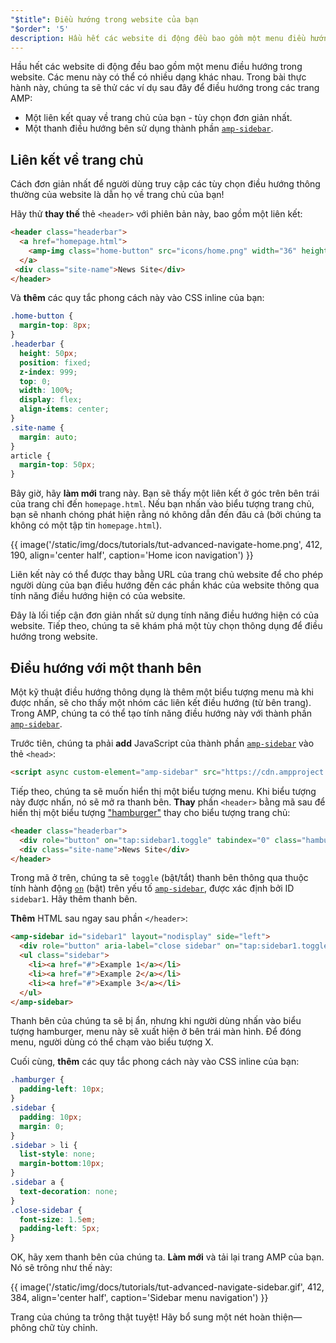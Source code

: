 ```yaml
---
"$title": Điều hướng trong website của bạn
"$order": '5'
description: Hầu hết các website di động đều bao gồm một menu điều hướng trong website. Các menu này có thể có nhiều dạng khác nhau. Trong bài thực hành này, chúng ta sẽ thử các ví dụ sau đây để...
---
```


Hầu hết các website di động đều bao gồm một menu điều hướng trong website. Các menu này có thể có nhiều dạng khác nhau. Trong bài thực hành này, chúng ta sẽ thử các ví dụ sau đây để điều hướng trong các trang AMP:

- Một liên kết quay về trang chủ của bạn - tùy chọn đơn giản nhất.
- Một thanh điều hướng bên sử dụng thành phần [`amp-sidebar`](../../../../documentation/components/reference/amp-sidebar.md).

## Liên kết về trang chủ

Cách đơn giản nhất để người dùng truy cập các tùy chọn điều hướng thông thường của website là dẫn họ về trang chủ của bạn!

Hãy thử **thay thế** thẻ `<header>` với phiên bản này, bao gồm một liên kết:

```html
<header class="headerbar">
  <a href="homepage.html">
    <amp-img class="home-button" src="icons/home.png" width="36" height="36"></amp-img>
  </a>
 <div class="site-name">News Site</div>
</header>
```

Và **thêm** các quy tắc phong cách này vào CSS inline của bạn:

```css
.home-button {
  margin-top: 8px;
}
.headerbar {
  height: 50px;
  position: fixed;
  z-index: 999;
  top: 0;
  width: 100%;
  display: flex;
  align-items: center;
}
.site-name {
  margin: auto;
}
article {
  margin-top: 50px;
}
```

Bây giờ, hãy **làm mới** trang này. Bạn sẽ thấy một liên kết ở góc trên bên trái của trang chỉ đến `homepage.html`. Nếu bạn nhấn vào biểu tượng trang chủ, bạn sẽ nhanh chóng phát hiện rằng nó không dẫn đến đâu cả (bởi chúng ta không có một tập tin `homepage.html`).

{{ image('/static/img/docs/tutorials/tut-advanced-navigate-home.png', 412, 190, align='center half', caption='Home icon navigation') }}

Liên kết này có thể được thay bằng URL của trang chủ website để cho phép người dùng của bạn điều hướng đến các phần khác của website thông qua tính năng điều hướng hiện có của website.

Đây là lối tiếp cận đơn giản nhất sử dụng tính năng điều hướng hiện có của website. Tiếp theo, chúng ta sẽ khám phá một tùy chọn thông dụng để điều hướng trong website.

## Điều hướng với một thanh bên

Một kỹ thuật điều hướng thông dụng là thêm một biểu tượng menu mà khi được nhấn, sẽ cho thấy một nhóm các liên kết điều hướng (từ bên trang). Trong AMP, chúng ta có thể tạo tính năng điều hướng này với thành phần [`amp-sidebar`](../../../../documentation/components/reference/amp-sidebar.md).

Trước tiên, chúng ta phải **add** JavaScript của thành phần [`amp-sidebar`](../../../../documentation/components/reference/amp-sidebar.md) vào thẻ `<head>`:

```html
<script async custom-element="amp-sidebar" src="https://cdn.ampproject.org/v0/amp-sidebar-0.1.js"></script>
```

Tiếp theo, chúng ta sẽ muốn hiển thị một biểu tượng menu. Khi biểu tượng này được nhấn, nó sẽ mở ra thanh bên. **Thay** phần `<header>` bằng mã sau để hiển thị một biểu tượng ["hamburger"](https://en.wikipedia.org/wiki/Hamburger_button) thay cho biểu tượng trang chủ:

```html
<header class="headerbar">
  <div role="button" on="tap:sidebar1.toggle" tabindex="0" class="hamburger">☰</div>
  <div class="site-name">News Site</div>
</header>
```

Trong mã ở trên, chúng ta sẽ `toggle` (bật/tắt) thanh bên thông qua thuộc tính hành động [`on`](../../../../documentation/guides-and-tutorials/learn/amp-actions-and-events.md) (bật) trên yếu tố  [`amp-sidebar`](../../../../documentation/components/reference/amp-sidebar.md), được xác định bởi ID `sidebar1`. Hãy thêm thanh bên.

**Thêm** HTML sau ngay sau phần `</header>`:

```html
<amp-sidebar id="sidebar1" layout="nodisplay" side="left">
  <div role="button" aria-label="close sidebar" on="tap:sidebar1.toggle" tabindex="0" class="close-sidebar">✕</div>
  <ul class="sidebar">
    <li><a href="#">Example 1</a></li>
    <li><a href="#">Example 2</a></li>
    <li><a href="#">Example 3</a></li>
  </ul>
</amp-sidebar>
```

Thanh bên của chúng ta sẽ bị ẩn, nhưng khi người dùng nhấn vào biểu tượng hamburger, menu này sẽ xuất hiện ở bên trái màn hình. Để đóng menu, người dùng có thể chạm vào biểu tượng X.

Cuối cùng, **thêm** các quy tắc phong cách này vào CSS inline của bạn:

```css
.hamburger {
  padding-left: 10px;
}
.sidebar {
  padding: 10px;
  margin: 0;
}
.sidebar > li {
  list-style: none;
  margin-bottom:10px;
}
.sidebar a {
  text-decoration: none;
}
.close-sidebar {
  font-size: 1.5em;
  padding-left: 5px;
}
```

OK, hãy xem thanh bên của chúng ta. **Làm mới** và tải lại trang AMP của bạn. Nó sẽ trông như thế này:

{{ image('/static/img/docs/tutorials/tut-advanced-navigate-sidebar.gif', 412, 384, align='center half', caption='Sidebar menu navigation') }}

Trang của chúng ta trông thật tuyệt! Hãy bổ sung một nét hoàn thiện—phông chữ tùy chỉnh.
